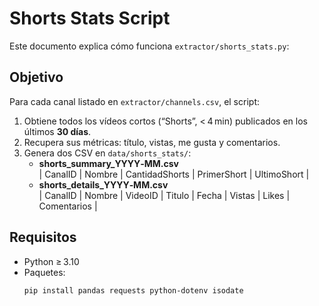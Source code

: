 # Shorts Stats Script

Este documento explica cómo funciona `extractor/shorts_stats.py`:

## Objetivo

Para cada canal listado en `extractor/channels.csv`, el script:

1. Obtiene todos los vídeos cortos (“Shorts”, < 4 min) publicados en los últimos **30 días**.
2. Recupera sus métricas: título, vistas, me gusta y comentarios.
3. Genera dos CSV en `data/shorts_stats/`:
   - **shorts_summary_YYYY‑MM.csv**  
     | CanalID | Nombre | CantidadShorts | PrimerShort | UltimoShort |
   - **shorts_details_YYYY‑MM.csv**  
     | CanalID | Nombre | VideoID | Titulo | Fecha | Vistas | Likes | Comentarios |

## Requisitos

- Python ≥ 3.10  
- Paquetes:  
  ```bash
  pip install pandas requests python-dotenv isodate
